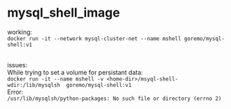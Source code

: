 # mysql_shell_image
working:<br>
```docker run -it --network mysql-cluster-net --name mshell goremo/mysql-shell:v1```

<br>issues:<br>
While trying to set a volume for persistant data:<br>
```docker run -it --name mshell -v <home-dir>/msyql-shell-wdir:/lib/mysqlsh  goremo/mysql-shell:v1```
<br>Error:<br>
```/usr/lib/mysqlsh/python-packages: No such file or directory (errno 2)```